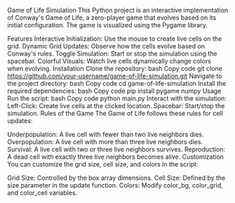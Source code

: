 Game of Life Simulation
This Python project is an interactive implementation of Conway's Game of Life, a zero-player game that evolves based on its initial configuration. The game is visualized using the Pygame library.

Features
Interactive Initialization: Use the mouse to create live cells on the grid.
Dynamic Grid Updates: Observe how the cells evolve based on Conway's rules.
Toggle Simulation: Start or stop the simulation using the spacebar.
Colorful Visuals: Watch live cells dynamically change colors when evolving.
Installation
Clone the repository:
bash
Copy code
git clone https://github.com/your-username/game-of-life-simulation.git
Navigate to the project directory:
bash
Copy code
cd game-of-life-simulation
Install the required dependencies:
bash
Copy code
pip install pygame numpy
Usage
Run the script:
bash
Copy code
python main.py
Interact with the simulation:
Left-Click: Create live cells at the clicked location.
Spacebar: Start/stop the simulation.
Rules of the Game
The Game of Life follows these rules for cell updates:

Underpopulation: A live cell with fewer than two live neighbors dies.
Overpopulation: A live cell with more than three live neighbors dies.
Survival: A live cell with two or three live neighbors survives.
Reproduction: A dead cell with exactly three live neighbors becomes alive.
Customization
You can customize the grid size, cell size, and colors in the script:

Grid Size: Controlled by the box array dimensions.
Cell Size: Defined by the size parameter in the update function.
Colors: Modify color_bg, color_grid, and color_cell variables.